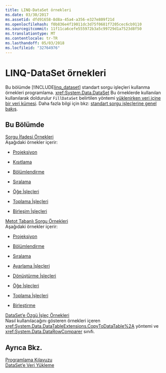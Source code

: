 ```yaml
---
title: LINQ-DataSet örnekleri
ms.date: 03/30/2017
ms.assetid: dfd91658-8d8a-45a4-a356-e327e809f21d
ms.openlocfilehash: f0b836e4f19011dc3d75f0681f7205cec6cb9110
ms.sourcegitcommit: 11f11ca6cefe555972b3a5c99729d1a7523d8f50
ms.translationtype: MT
ms.contentlocale: tr-TR
ms.lasthandoff: 05/03/2018
ms.locfileid: "32764976"
---
```

# <a name="linq-to-dataset-examples"></a>LINQ-DataSet örnekleri
Bu bölümde [!INCLUDE[linq_dataset](../../../../includes/linq-dataset-md.md)] standart sorgu işleçleri kullanma örnekleri programlama. <xref:System.Data.DataSet> Bu örneklerde kullanılan kullanılarak doldurulur `FillDataSet` belirtilen yöntemi [yüklenirken veri içine bir veri kümesi](../../../../docs/framework/data/adonet/loading-data-into-a-dataset.md). Daha fazla bilgi için bkz: [standart sorgu işleçlerine genel bakış](http://msdn.microsoft.com/library/24cda21e-8af8-4632-b519-c404a839b9b2).  
  
## <a name="in-this-section"></a>Bu Bölümde  
 [Sorgu İfadesi Örnekleri](../../../../docs/framework/data/adonet/query-expression-examples-linq-to-dataset.md)  
 Aşağıdaki örnekler içerir:  
  
-   [Projeksiyon](../../../../docs/framework/data/adonet/query-expression-syntax-examples-projection-linq-to-dataset.md)  
  
-   [Kısıtlama](../../../../docs/framework/data/adonet/query-expression-syntax-examples-restriction-linq-to-dataset.md)  
  
-   [Bölümlendirme](../../../../docs/framework/data/adonet/query-expression-syntax-examples-partitioning.md)  
  
-   [Sıralama](../../../../docs/framework/data/adonet/query-expression-syntax-examples-ordering-linq-to-dataset.md)  
  
-   [Öğe İşleçleri](../../../../docs/framework/data/adonet/query-expression-syntax-examples-element-operators.md)  
  
-   [Toplama İşleçleri](../../../../docs/framework/data/adonet/query-expression-syntax-examples-aggregate-operators.md)  
  
-   [Birleşim İşleçleri](../../../../docs/framework/data/adonet/query-expression-syntax-examples-join-operators.md)  
  
 [Metot Tabanlı Sorgu Örnekleri](../../../../docs/framework/data/adonet/method-based-query-examples-linq-to-dataset.md)  
 Aşağıdaki örnekler içerir:  
  
-   [Projeksiyon](../../../../docs/framework/data/adonet/method-based-query-syntax-examples-projection.md)  
  
-   [Bölümlendirme](../../../../docs/framework/data/adonet/method-based-query-syntax-examples-partitioning-linq.md)  
  
-   [Sıralama](../../../../docs/framework/data/adonet/method-based-query-syntax-examples-ordering-linq-to-dataset.md)  
  
-   [Ayarlama İşleçleri](../../../../docs/framework/data/adonet/method-based-query-syntax-examples-set-operators.md)  
  
-   [Dönüştürme İşleçleri](../../../../docs/framework/data/adonet/method-based-query-syntax-examples-conversion-operators.md)  
  
-   [Öğe İşleçleri](../../../../docs/framework/data/adonet/method-based-query-syntax-examples-element-operators.md)  
  
-   [Toplama İşleçleri](../../../../docs/framework/data/adonet/method-based-query-syntax-examples-aggregate-operators.md)  
  
-   [Birleştirme](../../../../docs/framework/data/adonet/method-based-query-syntax-examples-join-linq-to-dataset.md)  
  
 [DataSet’e Özgü İşleç Örnekleri](../../../../docs/framework/data/adonet/dataset-specific-operator-examples-linq-to-dataset.md)  
 Nasıl kullanılacağını gösteren örnekleri içeren <xref:System.Data.DataTableExtensions.CopyToDataTable%2A> yöntemi ve <xref:System.Data.DataRowComparer> sınıfı.  
  
## <a name="see-also"></a>Ayrıca Bkz.  
 [Programlama Kılavuzu](../../../../docs/framework/data/adonet/programming-guide-linq-to-dataset.md)  
 [DataSet’e Veri Yükleme](../../../../docs/framework/data/adonet/loading-data-into-a-dataset.md)
